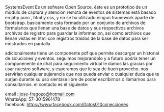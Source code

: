 SystemsEvent
Es un sofware Open Source.
éste es un prototipo de un modulo de captura y atencion remota de eventos de sistemas
está basado en php puro , html y css, y no se ha utilizado ningun framework aparte de bootstrap.
basicamente esta formado por un conjunto de archivos de formularios que llenan una base de datos
y sus respectivos archivos archivos de registro para guardar la informacion, asi como
archivos que llenan vistas en html con registros traidos de la base de datos para ser
mostrados en pantalla.

adicionalmente tiene un componente pdf que permite descargar un historial de soluciones y eventos.
seguimos mejorandolo y a futuro podria tener un componenente de chat para seguimiento virtual
le damos las gracias por usar nuestro software, y esperamos que le sea de buen provecho.
nos servirian cualquier sujerencia que nos pueda enviar o cualquier duda que te surjan durante su uso
sientase libre de poder escribirnos o llamarnos para consultarnos.
el contacto es el siguiente:
  
email : jose-fragozo@hotmail.com  
WhatsApp: 57-3015961478  
facebook: https://www.facebook.com/Datos010conecciones


